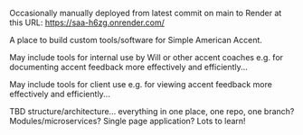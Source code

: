 Occasionally manually deployed from latest commit on main to Render at this URL: https://saa-h6zg.onrender.com/

A place to build custom tools/software for Simple American Accent.

May include tools for internal use by Will or other accent coaches e.g. for documenting accent feedback more effectively and efficiently...

May include tools for client use e.g. for viewing accent feedback more effectively and efficiently...

TBD structure/architecture... everything in one place, one repo, one branch? Modules/microservices? Single page application? Lots to learn!
